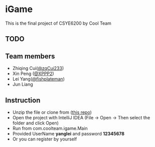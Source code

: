 # iGame

This is the final project of CSYE6200 by Cool Team

## TODO

## Team members

- Zhiqing Cui([@zqCui233](https://github.com/zqCui233))
- Xin Peng ([@XPPP2](https://github.com/XPPP2))
- Lei Yang([@fishplateman](https://github.com/fishplateman))
- Jun Liang

## Instruction

- Unzip the file or clone from ([this repo](https://github.com/zqCui233/iGame))
- Open the project with IntelliJ IDEA (File &rarr; Open &rarr; Then select the folder and click Open)
- Run from com.coolteam.igame.Main
- Provided UserName **yanglei** and password **12345678**
- Or you can register by yourself
